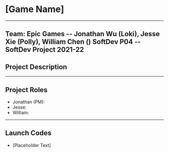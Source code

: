 # [Game Name]
---
Team: Epic Games -- Jonathan Wu (Loki), Jesse Xie (Polly), William Chen ()
SoftDev
P04 -- SoftDev Project 2021-22
---
## Project Description
---
## Project Roles
- Jonathan (PM):
- Jesse:
- William:
---
## Launch Codes
- [Placeholder Text]
